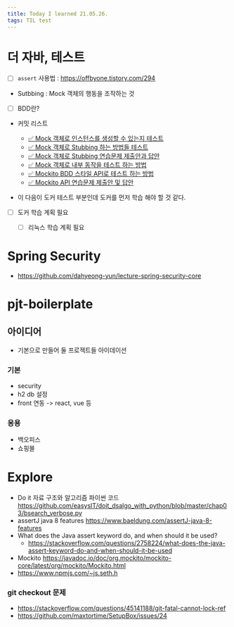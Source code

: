 ```yaml
---
title: Today I learned 21.05.26.
tags: TIL test
---
```




# 더 자바, 테스트

- [ ] `assert` 사용법 : https://offbyone.tistory.com/294
- Sutbbing : Mock 객체의 행동을 조작하는 것
- [ ] BDD란?
- 커밋 리스트

  - [✅ Mock 객체로 인스턴스를 생성할 수 있는지 테스트](https://github.com/dahyeong-yun/lecture-the-java-test/commit/97f6bd8c7bd84771616906f6cd636d8a66565607)
  - [✅ Mock 객체로 Stubbing 하는 방법들 테스트](https://github.com/dahyeong-yun/lecture-the-java-test/commit/6bbf5365bd81ef66064dde8f6e19e71ff3a48bb8)
  - [✅ Mock 객체로 Stubbing 연습문제 제출안과 답안](https://github.com/dahyeong-yun/lecture-the-java-test/commit/889f16f7982e72d3aadc2d61f547aaea9ec33c06)
  - [✅ Mock 객체로 내부 동작을 테스트 하는 방법](https://github.com/dahyeong-yun/lecture-the-java-test/commit/bf028818d2f68d5b7780220b5c6a13c41ab26927)
  - [✅ Mockito BDD 스타일 API로 테스트 하는 방법](https://github.com/dahyeong-yun/lecture-the-java-test/commit/c87c34169a74652699a922f48d93e0b087ba1669)
  - [✅ Mockito API 연습문제 제출안 및 답안](https://github.com/dahyeong-yun/lecture-the-java-test/commit/d8f5ccbe818e9af2249ff29fde7648985f86a849)

- 이 다음이 도커 테스트 부분인데 도커를 먼저 학습 해야 할 것 같다.

- [ ] 도커 학습 계획 필요
  - [ ] 리눅스 학습 계획 필요



# Spring Security

- https://github.com/dahyeong-yun/lecture-spring-security-core



# pjt-boilerplate

## 아이디어

- 기본으로 만들어 둘 프로젝트들 아이데이션

### 기본

- security
- h2 db 설정
- front 연동 -> react, vue 등

### 응용

- 백오피스
- 쇼핑몰



# Explore

- Do it 자료 구조와 알고리즘 파이썬 코드 https://github.com/easysIT/doit_dsalgo_with_python/blob/master/chap03/bsearch_verbose.py
- assertJ java 8 features https://www.baeldung.com/assertJ-java-8-features
- What does the Java assert keyword do, and when should it be used?
  - https://stackoverflow.com/questions/2758224/what-does-the-java-assert-keyword-do-and-when-should-it-be-used  
- Mockito https://javadoc.io/doc/org.mockito/mockito-core/latest/org/mockito/Mockito.html
- https://www.npmjs.com/~js.seth.h

### git checkout 문제

- https://stackoverflow.com/questions/45141188/git-fatal-cannot-lock-ref
- https://github.com/maxtortime/SetupBox/issues/24
